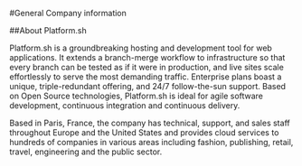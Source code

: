 #General Company information

##About Platform.sh

Platform.sh is a groundbreaking hosting and development tool for web applications. It extends a branch-merge workflow to infrastructure so that every branch can be tested as if it were in production, and live sites scale effortlessly to serve the most demanding traffic. Enterprise plans boast a unique, triple-redundant offering, and 24/7 follow-the-sun support. Based on Open Source technologies, Platform.sh is ideal for agile software development, continuous integration and continuous delivery.  

Based in Paris, France, the company has technical, support, and sales staff throughout Europe and the United States and provides cloud services to hundreds of companies in various areas including fashion, publishing, retail, travel, engineering and the public sector. 
